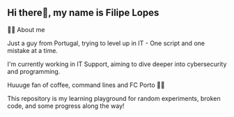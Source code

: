 ## Hi there👋, my name is Filipe Lopes

🙋‍♂️ About me

Just a guy from Portugal, trying to level up in IT - One script and one mistake at a time.

I'm currently working in IT Support, aiming to dive deeper into cybersecurity and programming.

Huuuge fan of coffee, command lines and FC Porto 💙🤍

This repository is my learning playground for random experiments, broken code, and some progress along the way!


<!--
**Filipe-devsec/Filipe-devsec** is a ✨ _special_ ✨ repository because its `README.md` (this file) appears on your GitHub profile.

Here are some ideas to get you started:

- 🔭 I’m currently working on ...
- 🌱 I’m currently learning ...
- 👯 I’m looking to collaborate on ...
- 🤔 I’m looking for help with ...
- 💬 Ask me about ...
- 📫 How to reach me: ...
- 😄 Pronouns: ...
- ⚡ Fun fact: ...
-->

